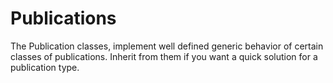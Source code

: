 # Publications
The Publication classes, implement well defined generic behavior of certain classes of publications. Inherit from them if you want a quick solution for a publication type.
